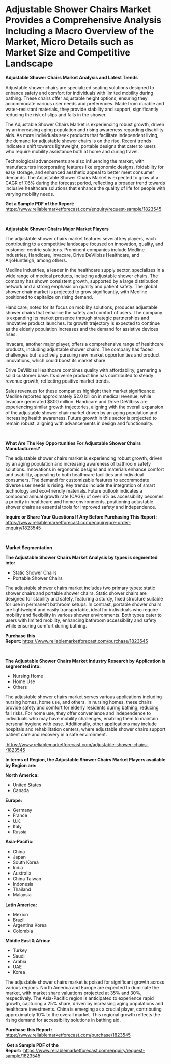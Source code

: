 <p><h1>Adjustable Shower Chairs Market Provides a Comprehensive Analysis Including a Macro Overview of the Market, Micro Details such as Market Size and Competitive Landscape</h1></p><p><strong>Adjustable Shower Chairs Market Analysis and Latest Trends</strong></p>
<p><p>Adjustable shower chairs are specialized seating solutions designed to enhance safety and comfort for individuals with limited mobility during bathing. These chairs offer adjustable height options, ensuring they accommodate various user needs and preferences. Made from durable and water-resistant materials, they provide stability and support, significantly reducing the risk of slips and falls in the shower.</p><p>The Adjustable Shower Chairs Market is experiencing robust growth, driven by an increasing aging population and rising awareness regarding disability aids. As more individuals seek products that facilitate independent living, the demand for adjustable shower chairs is on the rise. Recent trends indicate a shift towards lightweight, portable designs that cater to users who require mobility assistance both at home and during travel.</p><p>Technological advancements are also influencing the market, with manufacturers incorporating features like ergonomic designs, foldability for easy storage, and enhanced aesthetic appeal to better meet consumer demands. The Adjustable Shower Chairs Market is expected to grow at a CAGR of 7.6% during the forecast period, reflecting a broader trend towards inclusive healthcare solutions that enhance the quality of life for people with varying mobility needs.</p></p>
<p><strong>Get a Sample PDF of the Report:&nbsp;</strong> <a href="https://www.reliablemarketforecast.com/enquiry/request-sample/1823545?utm_campaign=1108&utm_medium=2&utm_source=Github&utm_content=ia&utm_term=13042025&utm_id=adjustable-shower-chairs">https://www.reliablemarketforecast.com/enquiry/request-sample/1823545</a></p>
<p>&nbsp;</p>
<p><strong>Adjustable Shower Chairs Major Market Players</strong></p>
<p><p>The adjustable shower chairs market features several key players, each contributing to a competitive landscape focused on innovation, quality, and customer-centric solutions. Prominent companies include Medline Industries, Handicare, Invacare, Drive DeVilbiss Healthcare, and ArjoHuntleigh, among others.</p><p>Medline Industries, a leader in the healthcare supply sector, specializes in a wide range of medical products, including adjustable shower chairs. The company has shown consistent growth, supported by a large distribution network and a strong emphasis on quality and patient safety. The global shower chair market is projected to grow significantly, with Medline positioned to capitalize on rising demand.</p><p>Handicare, noted for its focus on mobility solutions, produces adjustable shower chairs that enhance the safety and comfort of users. The company is expanding its market presence through strategic partnerships and innovative product launches. Its growth trajectory is expected to continue as the elderly population increases and the demand for assistive devices rises.</p><p>Invacare, another major player, offers a comprehensive range of healthcare products, including adjustable shower chairs. The company has faced challenges but is actively pursuing new market opportunities and product innovations, which could boost its market share.</p><p>Drive DeVilbiss Healthcare combines quality with affordability, garnering a solid customer base. Its diverse product line has contributed to steady revenue growth, reflecting positive market trends.</p><p>Sales revenues for these companies highlight their market significance: Medline reported approximately $2.0 billion in medical revenue, while Invacare generated $800 million. Handicare and Drive DeVilbiss are experiencing similar growth trajectories, aligning with the overall expansion of the adjustable shower chair market driven by an aging population and increasing health awareness. Future growth in this sector is projected to remain robust, aligning with advancements in design and functionality.</p></p>
<p>&nbsp;</p>
<p><strong>What Are The Key Opportunities For Adjustable Shower Chairs Manufacturers?</strong></p>
<p><p>The adjustable shower chairs market is experiencing robust growth, driven by an aging population and increasing awareness of bathroom safety solutions. Innovations in ergonomic designs and materials enhance comfort and usability, appealing to both healthcare facilities and individual consumers. The demand for customizable features to accommodate diverse user needs is rising. Key trends include the integration of smart technology and eco-friendly materials. Future outlook indicates a compound annual growth rate (CAGR) of over 6% as accessibility becomes a priority in healthcare and home environments, positioning adjustable shower chairs as essential tools for improved safety and independence.</p></p>
<p><strong>Inquire or Share Your Questions If Any Before Purchasing This Report:</strong> <a href="https://www.reliablemarketforecast.com/enquiry/pre-order-enquiry/1823545?utm_campaign=1108&utm_medium=2&utm_source=Github&utm_content=ia&utm_term=13042025&utm_id=adjustable-shower-chairs">https://www.reliablemarketforecast.com/enquiry/pre-order-enquiry/1823545</a></p>
<p>&nbsp;</p>
<p><strong>Market Segmentation</strong></p>
<p><strong>The Adjustable Shower Chairs Market Analysis by types is segmented into:</strong></p>
<p><ul><li>Static Shower Chairs</li><li>Portable Shower Chairs</li></ul></p>
<p><p>The adjustable shower chairs market includes two primary types: static shower chairs and portable shower chairs. Static shower chairs are designed for stability and safety, featuring a sturdy, fixed structure suitable for use in permanent bathroom setups. In contrast, portable shower chairs are lightweight and easily transportable, ideal for individuals who require mobility and flexibility in various shower environments. Both types cater to users with limited mobility, enhancing bathroom accessibility and safety while ensuring comfort during bathing.</p></p>
<p><strong>Purchase this Report:&nbsp;</strong><a href="https://www.reliablemarketforecast.com/purchase/1823545?utm_campaign=1108&utm_medium=2&utm_source=Github&utm_content=ia&utm_term=13042025&utm_id=adjustable-shower-chairs">https://www.reliablemarketforecast.com/purchase/1823545</a></p>
<p>&nbsp;</p>
<p><strong>The Adjustable Shower Chairs Market Industry Research by Application is segmented into:</strong></p>
<p><ul><li>Nursing Home</li><li>Home Use</li><li>Others</li></ul></p>
<p><p>The adjustable shower chairs market serves various applications including nursing homes, home use, and others. In nursing homes, these chairs provide safety and comfort for elderly residents during bathing, reducing fall risks. For home use, they offer convenience and independence to individuals who may have mobility challenges, enabling them to maintain personal hygiene with ease. Additionally, other applications may include hospitals and rehabilitation centers, where adjustable shower chairs support patient care and recovery in a safe environment.</p></p>
<p><a href="https://www.reliablemarketforecast.com/adjustable-shower-chairs-r1823545?utm_campaign=1108&utm_medium=2&utm_source=Github&utm_content=ia&utm_term=13042025&utm_id=adjustable-shower-chairs">&nbsp;https://www.reliablemarketforecast.com/adjustable-shower-chairs-r1823545</a></p>
<p><strong>In terms of Region, the Adjustable Shower Chairs Market Players available by Region are:</strong></p>
<p>
    <p> <strong> North America: </strong>
        <ul>
            <li>United States</li>
            <li>Canada</li>
        </ul>
        </p> 
    <p> <strong> Europe: </strong>
        <ul>
            <li>Germany</li>
            <li>France</li>
            <li>U.K.</li>
            <li>Italy</li>
            <li>Russia</li>
        </ul>
        </p> 
    <p> <strong> Asia-Pacific: </strong>
        <ul>
            <li>China</li>
            <li>Japan</li>
            <li>South Korea</li>
            <li>India</li>
            <li>Australia</li>
            <li>China Taiwan</li>
            <li>Indonesia</li>
            <li>Thailand</li>
            <li>Malaysia</li>
        </ul>
        </p> 
    <p> <strong> Latin America: </strong>
        <ul>
            <li>Mexico</li>
            <li>Brazil</li>
            <li>Argentina Korea</li>
            <li>Colombia</li>
        </ul>
        </p> 
    <p> <strong> Middle East & Africa: </strong>
        <ul>
            <li>Turkey</li>
            <li>Saudi</li>
            <li>Arabia</li>
            <li>UAE</li>
            <li>Korea</li>
        </ul>
    </p>
    </p>
<p><p>The adjustable shower chairs market is poised for significant growth across various regions. North America and Europe are expected to dominate the market, with market share valuations projected at 35% and 30%, respectively. The Asia-Pacific region is anticipated to experience rapid growth, capturing a 25% share, driven by increasing aging populations and healthcare investments. China is emerging as a crucial player, contributing approximately 10% to the overall market. This regional growth reflects the rising demand for accessibility solutions in bathing aid.</p></p>
<p><strong>Purchase this Report: </strong><a href="https://www.reliablemarketforecast.com/purchase/1823545?utm_campaign=1108&utm_medium=2&utm_source=Github&utm_content=ia&utm_term=13042025&utm_id=adjustable-shower-chairs">https://www.reliablemarketforecast.com/purchase/1823545</a></p>
<p>&nbsp;<strong>Get a Sample PDF of the Report:&nbsp;&nbsp;</strong><a href="https://www.reliablemarketforecast.com/enquiry/request-sample/1823545?utm_campaign=1108&utm_medium=2&utm_source=Github&utm_content=ia&utm_term=13042025&utm_id=adjustable-shower-chairs">https://www.reliablemarketforecast.com/enquiry/request-sample/1823545</a></p>
<p><strong></strong></p>
<p><p></p><p></p><p></p></p>
